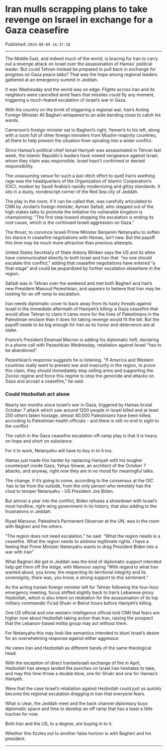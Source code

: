 # Iran mulls scrapping plans to take revenge on Israel in exchange for a Gaza ceasefire

Published :`2024-08-09 14:37:18`

---

The Middle East, and indeed much of the world, is bracing for Iran to carry out a revenge attack on Israel over the assassination of Hamas’ political leader. But could Tehran instead be prepared to pull back in exchange for progress on Gaza peace talks? That was the hope among regional leaders gathered at an emergency summit in Jeddah.

It was Wednesday and the world was on edge. Flights across Iran and its neighbors were cancelled amid fears that missiles could fly any moment, triggering a much-feared escalation of Israel’s war in Gaza.

With his country on the brink of triggering a regional war, Iran’s Acting Foreign Minister Ali Bagheri whispered to an aide bending close to catch his words.

Cameroon’s foreign minister sat to Bagheri’s right, Yemen’s to his left, along with a room full of other foreign ministers from Muslim-majority countries, all there to help prevent the situation from spiraling into a wider conflict.

Since Hamas’s political chief Ismail Haniyeh was assassinated in Tehran last week, the Islamic Republic’s leaders have vowed vengeance against Israel, whom they claim was responsible. Israel hasn’t confirmed or denied responsibility.

The unassuming venue for such a last-ditch effort to quell Iran’s seething rage was the headquarters of the Organization of Islamic Cooperation’s (OIC), modest by Saudi Arabia’s rapidly modernizing and glitzy standards. It sits in a dusty, nondescript corner of the Red Sea city of Jeddah.

The play in the room, if it can be called that, was carefully articulated to CNN by Jordan’s foreign minister, Ayman Safadi, who stepped out of the high stakes talks to promote the initiative his vulnerable kingdom is championing: “The first step toward stopping the escalation is ending its root cause, which is the continued Israeli aggression on Gaza.”

The thrust, to convince Israeli Prime Minister Benjamin Netanyahu to soften his stance in ceasefire negotiations with Hamas, isn’t new. But the payoff this time may be much more attractive than previous attempts.

United States Secretary of State Antony Blinken says the US and its allies have communicated directly to both Israel and Iran that  “no one should escalate this conflict,” adding that ceasefire negotiations have entered “a final stage” and could be jeopardized by further escalation elsewhere in the region.

Safadi was in Tehran over the weekend and met both Bagheri and Iran’s new President Masoud Pezeshkian, and appears to believe that Iran may be looking for an off ramp to escalation.

Iran needs diplomatic cover to back away from its hasty threats against Israel in the immediate aftermath of Haniyeh’s killing: a Gaza ceasefire that would allow Tehran to claim it cares more for the lives of Palestinians in the Palestinian enclave than it does for taking revenge would fit the bill. But the payoff needs to be big enough for Iran as its honor and deterrence are at stake.

France’s President Emanuel Macron is adding his diplomatic heft, declaring in a phone call with Pezeshkian Wednesday, retaliation against Israel “has to be abandoned”.

Pezeshkian’s response suggests he is listening. “If America and Western countries really want to prevent war and insecurity in the region, to prove this claim, they should immediately stop selling arms and supporting the Zionist regime and force this regime to stop the genocide and attacks on Gaza and accept a ceasefire,” he said.

### Could Hezbollah act alone

Nearly ten months since Israel’s war in Gaza, triggered by Hamas brutal October 7 attack which saw around 1200 people in Israel killed and at least 250 others taken hostage, almost 40,000 Palestinians have been killed, according to Palestinian health officials - and there is still no end in sight to the conflict

The catch in the Gaza ceasefire escalation off-ramp play is that it is heavy on hope and short on substance.

For it to work, Netanyahu will have to buy in to it too.

Hamas just made this harder by replacing Haniyah with his tougher counterpart inside Gaza, Yahya Sinwar, an architect of the October 7 attacks, and anyway, right now they are in no mood for meaningful talks.

The change, if it’s going to come, according to the consensus at the OIC  has to be from the outside, from the only person who remotely has the clout to temper Netanyahu – US President Joe Biden.

But almost a year into the conflict, Biden refuses a showdown with Israel’s most hardline, right-wing government in its history, that also adding to the frustrations in Jeddah.

Riyad Mansour, Palestine’s Permanent Observer at the UN, was in the room with Bagheri and the others.

“The region does not need escalation,” he said  “What the region needs is a ceasefire. What the region needs to address legitimate rights. I have a feeling that Prime Minister Netanyahu wants to drag President Biden into a war with Iran”

What Bagheri did get in Jeddah was the kind of diplomatic support intended help get them off the ledge, with Mansour saying “With regard to what Iran wanted about, you know, the respecting its territorial integrity and its sovereignty, there was, you know, a strong support to this sentiment.”

As the acting Iranian foreign minister left for Tehran following the four-hour emergency meeting, focus shifted slightly back to Iran’s Lebanese proxy Hezbollah, which is also intent on retaliation for the assassination of its top military commander Fu’ad Shukr in Beirut hours before Haniyeh’s killing.

One US official and one western intelligence official told CNN that fears are higher now about Hezbollah taking action than Iran, raising the prospect that the Lebanon-based militia group may act without them.

For Netanyahu this may look like semantics intended to blunt Israel’s desire for an overwhelming response against either aggressor.

He views Iran and Hezbollah as different hands of the same theological head.

With the exception of direct IranianIsraeli exchange of fire in April, Hezbollah has always landed the punches on Israel Iran hesitates to take, and may this time throw a double blow, one for Shukr and one for Hamas’s Haniyeh.

Were that the case Israel’s retaliation against Hezbollah could just as quickly become the regional escalation dragging in Iran that everyone fears.

What is clear, the Jeddah meet and the back channel diplomacy buys diplomatic space and time to develop an off ramp that has a least a little traction for now.

Both Iran and the US, to a degree, are buying in to it.

Whether this fizzles out to another false horizon is with Bagheri and his president.

---


